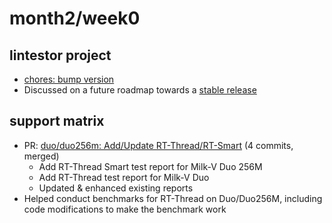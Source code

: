 # month2/week0
## lintestor project
- [chores: bump version](https://github.com/255doesnotexist/lintestor/commit/41fb72f89a21415653d8141cd357fb631d920bc0)
- Discussed on a future roadmap towards a [stable release](https://github.com/255doesnotexist/lintestor/issues/40)

## support matrix
- PR: [duo/duo256m: Add/Update RT-Thread/RT-Smart](https://github.com/ruyisdk/support-matrix/pull/97) (4 commits, merged)
  - Add RT-Thread Smart test report for Milk-V Duo 256M
  - Add RT-Thread test report for Milk-V Duo
  - Updated & enhanced existing reports
- Helped conduct benchmarks for RT-Thread on Duo/Duo256M, including code modifications to make the benchmark work

